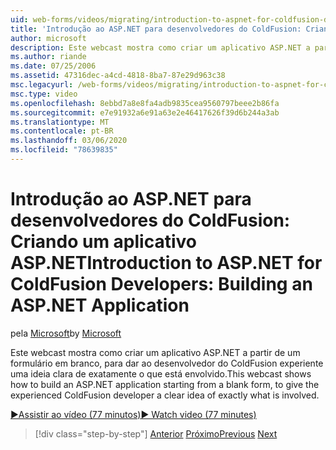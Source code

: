 ```yaml
---
uid: web-forms/videos/migrating/introduction-to-aspnet-for-coldfusion-developers-building-an-aspnet-application
title: 'Introdução ao ASP.NET para desenvolvedores do ColdFusion: Criando um aplicativo ASP.NET | Microsoft Docs'
author: microsoft
description: Este webcast mostra como criar um aplicativo ASP.NET a partir de um formulário em branco, para dar ao desenvolvedor do ColdFusion experiente uma ideia clara de exatamente o que...
ms.author: riande
ms.date: 07/25/2006
ms.assetid: 47316dec-a4cd-4818-8ba7-87e29d963c38
msc.legacyurl: /web-forms/videos/migrating/introduction-to-aspnet-for-coldfusion-developers-building-an-aspnet-application
msc.type: video
ms.openlocfilehash: 8ebbd7a8e8fa4adb9835cea9560797beee2b86fa
ms.sourcegitcommit: e7e91932a6e91a63e2e46417626f39d6b244a3ab
ms.translationtype: MT
ms.contentlocale: pt-BR
ms.lasthandoff: 03/06/2020
ms.locfileid: "78639835"
---
```

# <a name="introduction-to-aspnet-for-coldfusion-developers-building-an-aspnet-application"></a><span data-ttu-id="5a833-103">Introdução ao ASP.NET para desenvolvedores do ColdFusion: Criando um aplicativo ASP.NET</span><span class="sxs-lookup"><span data-stu-id="5a833-103">Introduction to ASP.NET for ColdFusion Developers: Building an ASP.NET Application</span></span>

<span data-ttu-id="5a833-104">pela [Microsoft](https://github.com/microsoft)</span><span class="sxs-lookup"><span data-stu-id="5a833-104">by [Microsoft](https://github.com/microsoft)</span></span>

<span data-ttu-id="5a833-105">Este webcast mostra como criar um aplicativo ASP.NET a partir de um formulário em branco, para dar ao desenvolvedor do ColdFusion experiente uma ideia clara de exatamente o que está envolvido.</span><span class="sxs-lookup"><span data-stu-id="5a833-105">This webcast shows how to build an ASP.NET application starting from a blank form, to give the experienced ColdFusion developer a clear idea of exactly what is involved.</span></span>

[<span data-ttu-id="5a833-106">&#9654;Assistir ao vídeo (77 minutos)</span><span class="sxs-lookup"><span data-stu-id="5a833-106">&#9654; Watch video (77 minutes)</span></span>](https://channel9.msdn.com/Blogs/ASP-NET-Site-Videos/introduction-to-aspnet-for-coldfusion-developers-building-an-aspnet-application)

> [!div class="step-by-step"]
> <span data-ttu-id="5a833-107">[Anterior](intro-to-aspnet-for-coldfusion-developers-adding-aspnet-to-your-repertoire.md)
> [Próximo](interop-between-php-and-the-windows-platform.md)</span><span class="sxs-lookup"><span data-stu-id="5a833-107">[Previous](intro-to-aspnet-for-coldfusion-developers-adding-aspnet-to-your-repertoire.md)
[Next](interop-between-php-and-the-windows-platform.md)</span></span>
